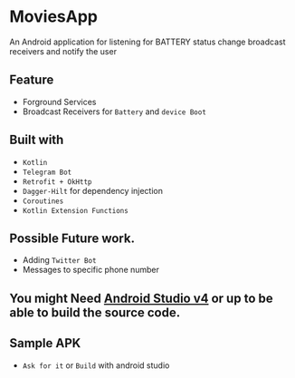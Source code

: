 # MoviesApp


An Android application for listening for BATTERY status change broadcast receivers and notify the user

## Feature
* Forground Services
* Broadcast Receivers for `Battery` and `device Boot`

## Built with
  - `Kotlin`
  - `Telegram Bot`
  - `Retrofit + OkHttp`
  - `Dagger-Hilt` for dependency injection
  - `Coroutines`
  - `Kotlin Extension Functions`
 
## Possible Future work.
* Adding `Twitter Bot`
* Messages to specific phone number


## You might Need [Android Studio v4](https://developer.android.com/studio#downloads) or up to be able to build the source code.



## Sample APK
* `Ask for it` or `Build` with android studio





